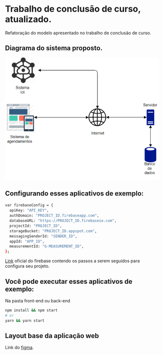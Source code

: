 # Trabalho de conclusão de curso, atualizado.
Refatoração do modelo apresentado no trabalho de conclusão de curso.

## Diagrama do sistema proposto.
<img alt='GitHub language count' src='./backend/.github/diagrama_sistema.png'>

## Configurando esses aplicativos de exemplo: 
```bash
var firebaseConfig = {
  apiKey: "API_KEY",
  authDomain: "PROJECT_ID.firebaseapp.com",
  databaseURL: "https://PROJECT_ID.firebaseio.com",
  projectId: "PROJECT_ID",
  storageBucket: "PROJECT_ID.appspot.com",
  messagingSenderId: "SENDER_ID",
  appId: "APP_ID",
  measurementId: "G-MEASUREMENT_ID",
};
```
[Link](https://firebase.google.com/docs/web/setup#default-hosting-site) oficial do firebase contendo os passos a serem seguidos para configura seu projeto.



## Você pode executar esses aplicativos de exemplo: 
 Na pasta front-end ou back-end
```bash
npm install && npm start
# or
yarn && yarn start
```

## Layout base da aplicação web
Link do [figma](https://www.figma.com/file/dXeV9pfWaGDbJZrJC4ctyw/TCC-2?node-id=0%3A1).
